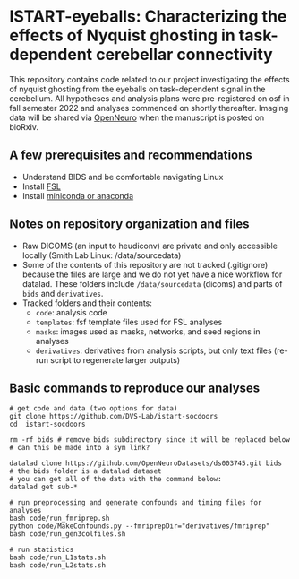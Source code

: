 # ISTART-eyeballs: Characterizing the effects of Nyquist ghosting in task-dependent cerebellar connectivity
This repository contains code related to our project investigating the effects of nyquist ghosting from the eyeballs on task-dependent signal in the cerebellum. All hypotheses and analysis plans were pre-registered on osf in fall semester 2022 and analyses commenced on shortly thereafter. Imaging data will be shared via [OpenNeuro][openneuro] when the manuscript is posted on bioRxiv.


## A few prerequisites and recommendations
- Understand BIDS and be comfortable navigating Linux
- Install [FSL](https://fsl.fmrib.ox.ac.uk/fsl/fslwiki/FslInstallation)
- Install [miniconda or anaconda](https://stackoverflow.com/questions/45421163/anaconda-vs-miniconda)


## Notes on repository organization and files
- Raw DICOMS (an input to heudiconv) are private and only accessible locally (Smith Lab Linux: /data/sourcedata)
- Some of the contents of this repository are not tracked (.gitignore) because the files are large and we do not yet have a nice workflow for datalad. These folders include `/data/sourcedata` (dicoms) and parts of `bids` and `derivatives`.
- Tracked folders and their contents:
  - `code`: analysis code
  - `templates`: fsf template files used for FSL analyses
  - `masks`: images used as masks, networks, and seed regions in analyses
  - `derivatives`: derivatives from analysis scripts, but only text files (re-run script to regenerate larger outputs)


## Basic commands to reproduce our analyses
```
# get code and data (two options for data)
git clone https://github.com/DVS-Lab/istart-socdoors
cd  istart-socdoors

rm -rf bids # remove bids subdirectory since it will be replaced below
# can this be made into a sym link?

datalad clone https://github.com/OpenNeuroDatasets/ds003745.git bids
# the bids folder is a datalad dataset
# you can get all of the data with the command below:
datalad get sub-*

# run preprocessing and generate confounds and timing files for analyses
bash code/run_fmriprep.sh
python code/MakeConfounds.py --fmriprepDir="derivatives/fmriprep"
bash code/run_gen3colfiles.sh

# run statistics
bash code/run_L1stats.sh
bash code/run_L2stats.sh
```

[openneuro]: https://openneuro.org/
